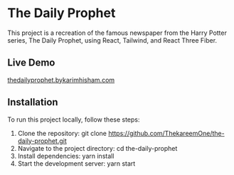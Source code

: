 # The Daily Prophet

This project is a recreation of the famous newspaper from the Harry Potter series, The Daily Prophet, using React, Tailwind, and React Three Fiber.

## Live Demo

[thedailyprophet.bykarimhisham.com](https://thedailyprophet.bykarimhisham.com/)

## Installation

To run this project locally, follow these steps:

1. Clone the repository: git clone https://github.com/ThekareemOne/the-daily-prophet.git
2. Navigate to the project directory: cd the-daily-prophet
3. Install dependencies: yarn install
4. Start the development server: yarn start
